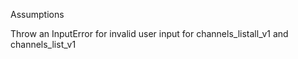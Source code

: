 Assumptions

Throw an InputError for invalid user input for channels_listall_v1 and channels_list_v1